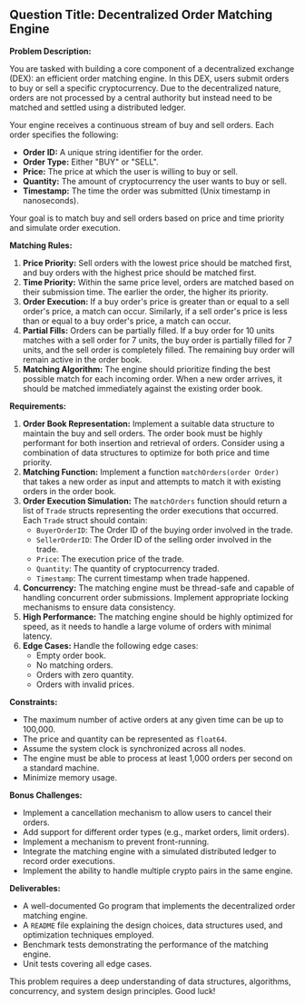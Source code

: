 ## Question Title: Decentralized Order Matching Engine

**Problem Description:**

You are tasked with building a core component of a decentralized exchange (DEX): an efficient order matching engine. In this DEX, users submit orders to buy or sell a specific cryptocurrency. Due to the decentralized nature, orders are not processed by a central authority but instead need to be matched and settled using a distributed ledger.

Your engine receives a continuous stream of buy and sell orders. Each order specifies the following:

*   **Order ID:** A unique string identifier for the order.
*   **Order Type:** Either "BUY" or "SELL".
*   **Price:** The price at which the user is willing to buy or sell.
*   **Quantity:** The amount of cryptocurrency the user wants to buy or sell.
*   **Timestamp:** The time the order was submitted (Unix timestamp in nanoseconds).

Your goal is to match buy and sell orders based on price and time priority and simulate order execution.

**Matching Rules:**

1.  **Price Priority:** Sell orders with the lowest price should be matched first, and buy orders with the highest price should be matched first.
2.  **Time Priority:** Within the same price level, orders are matched based on their submission time. The earlier the order, the higher its priority.
3.  **Order Execution:** If a buy order's price is greater than or equal to a sell order's price, a match can occur. Similarly, if a sell order's price is less than or equal to a buy order's price, a match can occur.
4.  **Partial Fills:** Orders can be partially filled. If a buy order for 10 units matches with a sell order for 7 units, the buy order is partially filled for 7 units, and the sell order is completely filled. The remaining buy order will remain active in the order book.
5.  **Matching Algorithm:**  The engine should prioritize finding the best possible match for each incoming order. When a new order arrives, it should be matched immediately against the existing order book.

**Requirements:**

1.  **Order Book Representation:** Implement a suitable data structure to maintain the buy and sell orders. The order book must be highly performant for both insertion and retrieval of orders. Consider using a combination of data structures to optimize for both price and time priority.
2.  **Matching Function:** Implement a function `matchOrders(order Order)` that takes a new order as input and attempts to match it with existing orders in the order book.
3.  **Order Execution Simulation:** The `matchOrders` function should return a list of `Trade` structs representing the order executions that occurred. Each `Trade` struct should contain:
    *   `BuyerOrderID`: The Order ID of the buying order involved in the trade.
    *   `SellerOrderID`: The Order ID of the selling order involved in the trade.
    *   `Price`: The execution price of the trade.
    *   `Quantity`: The quantity of cryptocurrency traded.
    *   `Timestamp`: The current timestamp when trade happened.
4.  **Concurrency:** The matching engine must be thread-safe and capable of handling concurrent order submissions. Implement appropriate locking mechanisms to ensure data consistency.
5.  **High Performance:** The matching engine should be highly optimized for speed, as it needs to handle a large volume of orders with minimal latency.
6.  **Edge Cases:** Handle the following edge cases:
    *   Empty order book.
    *   No matching orders.
    *   Orders with zero quantity.
    *   Orders with invalid prices.

**Constraints:**

*   The maximum number of active orders at any given time can be up to 100,000.
*   The price and quantity can be represented as `float64`.
*   Assume the system clock is synchronized across all nodes.
*   The engine must be able to process at least 1,000 orders per second on a standard machine.
*   Minimize memory usage.

**Bonus Challenges:**

*   Implement a cancellation mechanism to allow users to cancel their orders.
*   Add support for different order types (e.g., market orders, limit orders).
*   Implement a mechanism to prevent front-running.
*   Integrate the matching engine with a simulated distributed ledger to record order executions.
*   Implement the ability to handle multiple crypto pairs in the same engine.

**Deliverables:**

*   A well-documented Go program that implements the decentralized order matching engine.
*   A `README` file explaining the design choices, data structures used, and optimization techniques employed.
*   Benchmark tests demonstrating the performance of the matching engine.
*   Unit tests covering all edge cases.

This problem requires a deep understanding of data structures, algorithms, concurrency, and system design principles. Good luck!
